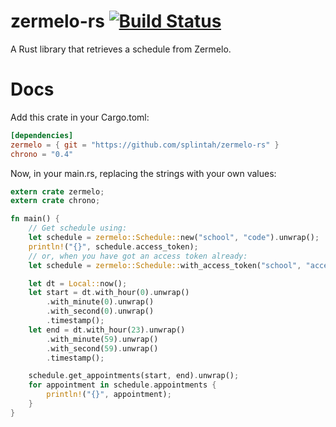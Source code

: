 # zermelo-rs [![Build Status](https://travis-ci.org/splintah/zermelo-rs.svg?branch=master)](https://travis-ci.org/splintah/zermelo-rs)
A Rust library that retrieves a schedule from Zermelo.

# Docs
Add this crate in your Cargo.toml:
```toml
[dependencies]
zermelo = { git = "https://github.com/splintah/zermelo-rs" }
chrono = "0.4"
```

Now, in your main.rs, replacing the strings with your own values:
```rust
extern crate zermelo;
extern crate chrono;

fn main() {
    // Get schedule using:
    let schedule = zermelo::Schedule::new("school", "code").unwrap();
    println!("{}", schedule.access_token);
    // or, when you have got an access token already:
    let schedule = zermelo::Schedule::with_access_token("school", "access token");

    let dt = Local::now();
    let start = dt.with_hour(0).unwrap()
        .with_minute(0).unwrap()
        .with_second(0).unwrap()
        .timestamp();
    let end = dt.with_hour(23).unwrap()
        .with_minute(59).unwrap()
        .with_second(59).unwrap()
        .timestamp();

    schedule.get_appointments(start, end).unwrap();
    for appointment in schedule.appointments {
        println!("{}", appointment);
    }
}
```
